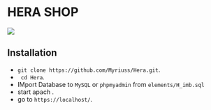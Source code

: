 <h1>HERA SHOP </h1>
<img 
src="https://firebasestorage.googleapis.com/v0/b/bessa-template.appspot.com/o/image_2022-12-13_190620777.png?alt=media&token=a7c20388-911d-4003-9270-728b64676be6" 
/>



## Installation
* ``git clone https://github.com/Myriuss/Hera.git``.
* `` cd Hera``.
* IMport Database to ``MySQL`` or ``phpmyadmin`` from 
``elements/H_imb.sql`` 
* start apach .
* go to ``https://localhost/``.
